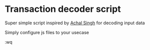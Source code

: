 # Transaction decoder script

Super simple script inspired by [Achal Singh](https://ethereum.stackexchange.com/users/41623/achal-singh) for decoding input data

Simply configure js files to your usecase

:wq
